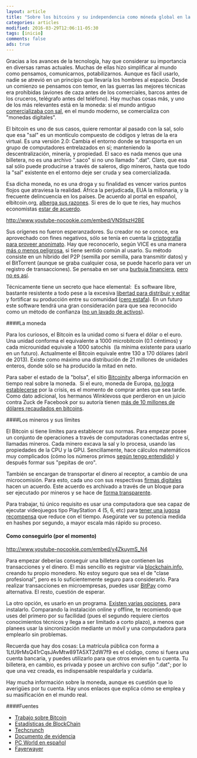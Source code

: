 ```yaml
---
layout: article
title: "Sobre los bitcoins y su independencia como móneda global en la era digital"
categories: articles
modified: 2016-03-29T12:06:11-05:30
tags: [inicio]
comments: false
ads: true
---
```


Gracias a los avances de la tecnología, hay que considerar su importancia en diversas ramas actuales. Muchas de ellas hizo simplificar al mundo como pensamos, comunicarnos, potabilizarnos. Aunque es fácil usarlo, nadie se atrevió en un principio que llevaría los hombres al espacio. Desde un comienzo se pensamos con temor, en las guerras las mejores técnicas era prohibidas (aviones de caza antes de los comerciales, barcos antes de los cruceros, telégrafo antes del teléfono). Hay muchas cosas más, y uno de los más relevantes está en la moneda: si el mundo antiguo<a href="http://www.mayas.uady.mx/articulos/cotidiano.html" rel="nofollow" target="_blank"> comercializaba con sal</a>, en el mundo moderno, se comercializa con "monedas digitales".

El bitcoin es uno de sus casos, quiere remontar al pasado con la sal, solo que esa "sal" es un montículo compuesto de códigos y letras de la era virtual. Es una versión 2.0: Cambia el entorno donde se transporta en un grupo de computadores entrelazados en sí; manteniendo la descentralización, minería, y propiedad. El saco es nada menos que una billetera, no es una archivo ".saco" si no uno llamado ".dat". Claro, que esa sal sólo puede producirse a través de saleros, digo mineros, hasta que todo la "sal" existente en el entorno deje ser cruda y sea comercializada.

Esa dicha moneda, no es una droga y su finalidad es vencer varios puntos flojos que atraviesa la realidad. África la perjudicada, EUA la millonaria, y la frecuente delincuencia en los países. De acuerdo al portal en español, elbitcoin.org, <a href="http://elbitcoin.org/tag/noticias-que-fortalecen-a-bitcoin/" rel="nofollow" target="_blank">alberga sus razones</a>. Si eres de lo que te ríes, hay muchos economistas <a href="http://techcrunch.com/2013/04/24/austan_goolsbee-on-bitcoins-usefulness-hahahaha-rotfl/" rel="nofollow" target="_blank">estar de acuerdo</a>.

http://www.youtube-nocookie.com/embed/VNStlszH2BE

Sus orígenes no fueron esperanzadores. Su creador no se conoce, era aprovechado con fines negativos, sólo se tenía en cuenta la <a href="http://tecnologia.elpais.com/tecnologia/2013/04/22/actualidad/1366616126_121042.html" rel="nofollow" target="_blank">criptografía para proveer anonimato</a>. Hay que reconocerlo, según VICE es una manera <a href="http://www.vice.com/es_mx/read/bitcoin-sera-el-dinero-del-futuro-o-el-futuro-de-la-venta-de-drogas" rel="nofollow" target="_blank">más o menos peligrosa</a>, si tiene sentido común al usarlo. Su método consiste en un híbrido del P2P (semilla por semilla, para transmitir datos) y el BitTorrent (aunque se graba cualquier cosa, se puede hacerlo para ver un registro de transacciones). Se pensaba en ser una <a href="http://juanramonrallo.com/2013/04/bitcoin-no-es-una-burbuja/" rel="nofollow" target="_blank">burbuja financiera</a>, <a href="http://www.liberalspain.com/?p=1911" rel="nofollow" target="_blank">pero no es así</a>.


Técnicamente tiene un secreto que hace elemental:&nbsp; Es software libre, bastante resistente a todo pese a la excesiva <a href="http://es.tldp.org/Informes/informe-seguridad-SL/informe-seguridad-SL.pdf" rel="nofollow" target="_blank">libertad para distribuir y editar</a> y fortificar su producción entre su comunidad (<a href="http://www.muylinux.com/2011/06/11/la-intrinseca-seguridad-del-software-libre/" rel="nofollow" target="_blank">cero estafa</a>). En un futuro este software tendrá una gran consideración para que sea reconocido como un método de confianza (<a href="http://www.businessinsider.com/is-bitcoin-legal-2013-4" rel="nofollow" target="_blank">no un lavado de activos</a>). 

####La moneda

Para los curiosos, el Bitcoin es la unidad como si fuera el dólar o el euro. Una unidad conforma el equivalente a 1000 microbitcoin (0.1 céntimos) y cada microunidad equivale a 1000 satochis&nbsp; (la mínima existente para usarlo en un futuro). Actualmente el Bitcoin equivale entre 130 a 170 dólares (abril de 2013). Existe como máximo una distribución de 21 millones de unidades enteros, donde sólo se ha producido la mitad en neto.

Para saber el estado de la "bolsa", el sitio <a href="http://bitcoinity.org/markets" target="_blank">Bitcoinity</a> alberga información en tiempo real sobre la moneda.&nbsp; Si el euro, moneda de Europa, <a href="http://actualidad.rt.com/economia/view/90076-bitcoin-fracaso-euro" rel="nofollow" target="_blank">no logra establecerse</a> por la crisis, es el momento de comprar antes que sea tarde. Como dato adicional, los hermanos Winklevoss que perdieron en un juicio contra Zuck de Facebook por su autoría tienen <a href="http://www.reporteindigo.com/piensa/tecnologia/falta-de-facebook-bitcoin" rel="nofollow" target="_blank">más de 10 millones de dólares recaudados en bitcoins</a>.

####Los mineros y sus límites

El Bitcoin si tiene límites para establecer sus normas. Para empezar posee un conjunto de operaciones a través de computadoras conectadas entre sí, llamadas mineros. Cada minero excava la sal y lo procesa,  usando las propiedades de la CPU y la GPU. Sencillamente, hace cálculos matemáticos muy complicados (cómo los números primos <a href="https://es.wikinews.org/wiki/Nuevo_n%C3%BAmero_primo_supera_la_barrera_de_10_millones_de_d%C3%ADgitos" rel="nofollow" target="_blank">según tengo entendido</a>) y después formar sus "pepitas de oro".

También se encargan de transportar el dinero al receptor, a cambio de una microcomisión. Para esto, cada uno con sus respectivas  <a href="https://es.wikipedia.org/wiki/Firma_digital" title="Firma digital">firmas digitales</a> hacen un acuerdo. Este acuerdo es archivado a través de un bloque para ser ejecutado por mineros y se hace de <a href="http://bitcoin.org/es/bitcoin-para-entusiastas" rel="nofollow" target="_blank">forma transparente</a>.

Para trabajar, tú único requisito es usar una computadora que sea capaz de ejecutar videojuegos tipo PlayStation 4 (5, 6, etc) para <a href="http://www.fayerwayer.com/2012/11/medida-para-controlar-inflacion-de-bitcoins-duplica-la-dificultad-para-minear-moneda-virtual/" rel="nofollow" target="_blank">tener una jugosa recompensa</a> que reduce con el tiempo. Asegúrate ver su potencia medida en hashes por segundo, a mayor escala más rápido su proceso.
<h4>
Como conseguirlo (por el momento)</h4>

http://www.youtube-nocookie.com/embed/y4ZkuymS_N4

Para empezar deberías conseguir una billetera que contienen las transacciones y el dinero. El más sencillo es registrar vía <a href="http://blockchain.info/wallet" rel="nofollow" target="_blank">blockchain.info, </a>creando tu propio monedero. No estoy seguro que sea el de "clase profesional", pero es lo suficientemente seguro para considerarlo. Para realizar transacciones en microempresas, puedes usar <a href="https://bitpay.com/" rel="nofollow" target="_blank">BitPay</a> como alternativa. El resto, cuestión de esperar.

La otro opción, es usarlo en un programa. <a href="http://bitcoin.org/es/bitcoin-para-entusiastas" rel="nofollow" target="_blank">Existen varias opciones</a>, para instalarlo. Comparando la instalación online y offline, te recomiendo que uses del primero por su facilidad (pues el segundo requiere ciertos conocimientos técnicos y llega a ser limitado a corto plazo), a menos que planees usar la sincronización mediante un móvil y una computadora para emplearlo sin problemas.

Recuerda que hay dos cosas: La matrícula pública con forma a 1LtU9rMsQ41rCqsJAvMtw89TA5XT2dW7f9 es el código, como si fuera una cuenta bancaria, y puedes utilizarlo para que otros envíen en tu cuenta. Tu billetera, en cambio, es privada y posee un archivo con sufijo ".dat"; por lo que una vez creada, es indispensable respaldarla y cuidarla.

Hay mucha información sobre la moneda, aunque es cuestión que lo averigües por tu cuenta. Hay unos enlaces que explica cómo se emplea y su masificación en el mundo real.

####Fuentes

<ul>
<li><a href="http://es.scribd.com/doc/52791582/Trabajo-sobre-Bitcoin" rel="nofollow" target="_blank">Trabajo sobre Bitcoin</a></li>
<li><a href="http://blockchain.info/es/stats" rel="nofollow" target="_blank">Estadísticas de BlockChain</a>&nbsp;</li>
<li><a href="http://techcrunch.com/2013/04/13/beyond-the-bitcoin-bubble/" rel="nofollow" target="_blank">Techcrunch</a>&nbsp; </li>
<li><a href="http://www.mail-archive.com/cryptography@metzdowd.com/msg10142.html" rel="nofollow" target="_blank">Documento de evidencia</a>&nbsp;</li>
<li><a href="http://www.pcworldenespanol.com/201304118114/noticias/7-cosas-que-debe-saber-acerca-de-bitcoin.html" rel="nofollow" target="_blank">PC World en español</a>&nbsp;</li>
<li><a href="http://www.fayerwayer.com/2013/03/en-que-consiste-ese-famoso-bitcoin/" rel="nofollow" target="_blank">Fayerwayer</a></li>
</ul>
